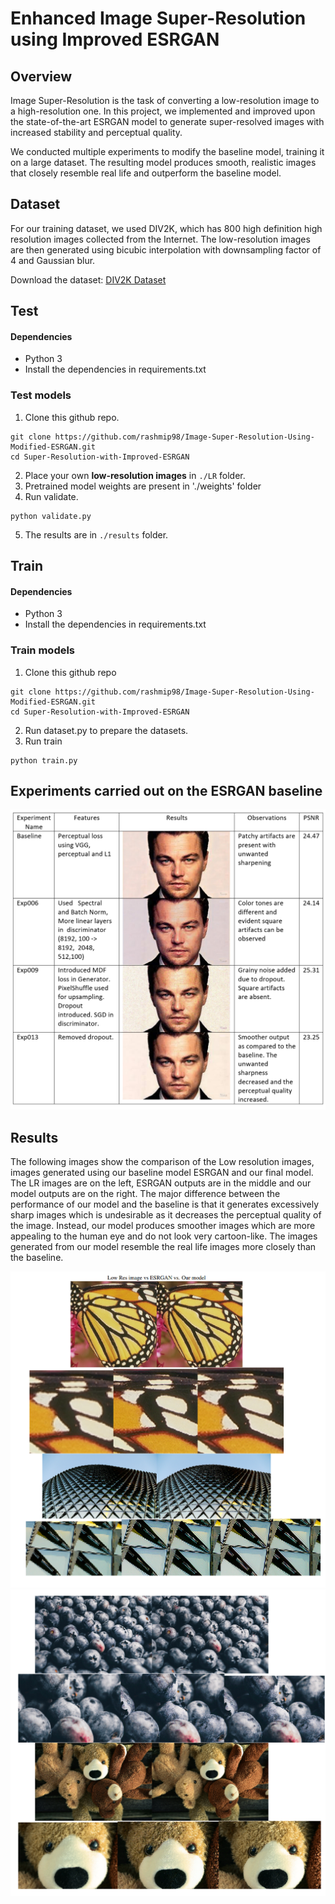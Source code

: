 # Enhanced Image Super-Resolution using Improved ESRGAN
## Overview
Image Super-Resolution is the task of converting a low-resolution image to a high-resolution one. In this project, we implemented and improved upon the state-of-the-art ESRGAN model to generate super-resolved images with increased stability and perceptual quality.

We conducted multiple experiments to modify the baseline model, training it on a large dataset. The resulting model produces smooth, realistic images that closely resemble real life and outperform the baseline model.

## Dataset

For our training dataset, we used DIV2K, which has 800 high definition high
resolution images collected from the Internet. The low-resolution images are then generated using bicubic interpolation with
downsampling factor of 4 and Gaussian blur.

Download the dataset: [DIV2K Dataset](https://data.vision.ee.ethz.ch/cvl/DIV2K/)

## Test
#### Dependencies
- Python 3
- Install the dependencies in requirements.txt

### Test models
1. Clone this github repo.
```
git clone https://github.com/rashmip98/Image-Super-Resolution-Using-Modified-ESRGAN.git
cd Super-Resolution-with-Improved-ESRGAN
```
2. Place your own **low-resolution images** in `./LR` folder.
3. Pretrained model weights are present in './weights' folder
4. Run validate.
```
python validate.py
```
5. The results are in `./results` folder.

## Train
#### Dependencies
- Python 3
- Install the dependencies in requirements.txt

### Train models
1. Clone this github repo
```
git clone https://github.com/rashmip98/Image-Super-Resolution-Using-Modified-ESRGAN.git
cd Super-Resolution-with-Improved-ESRGAN
```
2. Run dataset.py to prepare the datasets.
3. Run train
```
python train.py
```

## Experiments carried out on the ESRGAN baseline

![Experiments](experiments.PNG)

## Results

The following images show the comparison of the Low resolution images, images generated using our baseline model ESRGAN and our final model. The LR images are on the left, ESRGAN outputs are in the middle and our model outputs are on the right. The major difference between the performance of our model and the baseline is that it
generates excessively sharp images which is undesirable as it decreases the perceptual quality of the image. Instead, our model produces smoother images which are more appealing to the human eye and do not look very cartoon-like. The images generated from our model resemble the real life images more closely than the baseline.

![Results](res1.PNG)
![Results](res2.PNG)
